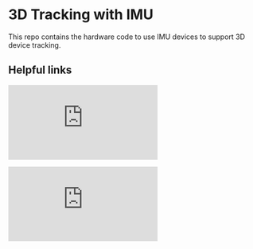# 3D Tracking with IMU

This repo contains the hardware code to use IMU devices to support 3D device tracking.

## Helpful links

![Arduino Uno Pinout Datasheet](https://content.arduino.cc/assets/Pinout-UNOrev3_latest.pdf)

![Bosch BMI160 Datasheet](https://www.bosch-sensortec.com/media/boschsensortec/downloads/datasheets/bst-bmi160-ds000.pdf)
